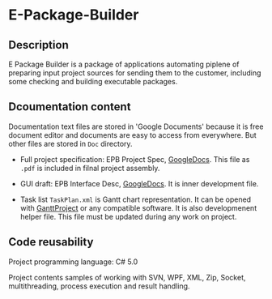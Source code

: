 # E-Package-Builder

## Description

E Package Builder is a package of applications automating piplene of preparing input project sources for sending them to the customer, including some checking and building executable packages.

## Dcoumentation content

Documentation text files are stored in 'Google Documents' because it is free document editor and documents are easy to access from everywhere. But other files are stored in `Doc` directory.

* Full project specification: EPB Project Spec, [GoogleDocs](https://docs.google.com/document/d/1xgHXwJyjObGUEnzt0dRfO7efVcofKx1lMdDUTKrbd90/edit#heading=h.izvlyqmhj6ll).
This file as `.pdf` is included in filnal project assembly.

* GUI draft: EPB Interface Desc, [GoogleDocs](https://docs.google.com/document/d/1-3rDXmvV2DhoLm1gyALbXbEhc4JTYienIExiljF1Zs8/edit?ts=56e18a47).
It is inner development file.

* Task list `TaskPlan.xml` is Gantt chart representation. It can be opened with [GanttProject](https://www.ganttproject.biz/) or any compatible software. It is also developmenent helper file. This file must be updated during any work on project.

## Code reusability

Project programming language: C# 5.0

Project contents samples of working with SVN, WPF, XML, Zip, Socket, multithreading, process execution and result handling.
